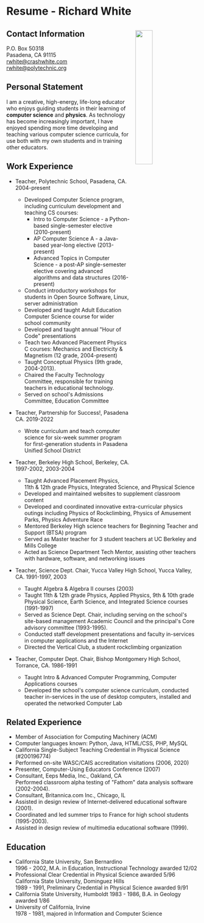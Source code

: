 Resume - Richard White
========================

<img src="./blob/main/headshot.jpg" style="width: 30%; margin: 1em; float: right;" />

Contact Information
-------------------

P.O. Box 50318  
Pasadena, CA  91115  
rwhite@crashwhite.com  
rwhite@polytechnic.org


Personal Statement
------------------

I am a creative, high-energy, life-long educator who enjoys guiding students in their learning of **computer science** and **physics**. As technology has become increasingly important, I have enjoyed spending more time developing and teaching various computer science curricula, for use both with my own students and in training other educators.

Work Experience	
---------------

* Teacher, Polytechnic School, Pasadena, CA.  2004-present
    * Developed Computer Science program, including curriculum development and teaching CS courses:
        * Intro to Computer Science - a Python-based single-semester elective (2010-present)
        * AP Computer Science A - a Java-based year-long elective (2013-present)
        * Advanced Topics in Computer Science - a post-AP single-semester elective covering advanced algorithms and data structures (2016-present)
    * Conduct introductory workshops for students in Open Source Software, Linux, server administration
    * Developed and taught Adult Education Computer Science course for wider school community
    * Developed and taught annual "Hour of Code" presentations
    * Teach two Advanced Placement Physics C courses: Mechanics and Electricity & Magnetism (12 grade, 2004-present)
    * Taught Conceptual Physics (9th grade, 2004-2013).
    * Chaired the Faculty Technology Committee, responsible for training teachers in educational technology.
    * Served on school's Admissions Committee, Education Committee

* Teacher, Partnership for Success!, Pasadena CA.  2019-2022
    * Wrote curriculum and teach computer science for six-week summer program for first-generation students in Pasadena Unified School District
    
* Teacher, Berkeley High School, Berkeley, CA.  1997-2002, 2003-2004
    * Taught Advanced Placement Physics, 11th & 12th grade Physics, Integrated Science, and Physical Science
    * Developed and maintained websites to supplement classroom content
    * Developed and coordinated innovative extra-curricular physics outings including Physics of Rockclimbing, Physics of Amusement Parks, Physics Adventure Race
    * Mentored Berkeley High science teachers for Beginning Teacher and Support (BTSA) program
    * Served as Master teacher for 3 student teachers at UC Berkeley and Mills College
    * Acted as Science Department Tech Mentor, assisting other teachers with hardware, software, and networking issues

* Teacher, Science Dept. Chair, Yucca Valley High School, Yucca Valley, CA. 1991-1997, 2003
    * Taught Algebra & Algebra II courses (2003)
    * Taught 11th & 12th grade Physics, Applied Physics, 9th & 10th grade Physical Science, Earth Science, and Integrated Science courses (1991-1997)
    * Served as Science Dept. Chair, including serving on the school's site-based management Academic Council and the principal's Core advisory committee (1993-1995).
    * Conducted staff development presentations and faculty in-services in computer applications and the Internet
    * Directed the Vertical Club, a student rockclimbing organization

* Teacher, Computer Dept. Chair, Bishop Montgomery High School, Torrance, CA. 1986-1991
    * Taught Intro & Advanced Computer Programming, Computer Applications courses
    * Developed the school's computer science curriculum, conducted teacher in-services in the use of desktop computers, installed and operated the networked Computer Lab


Related Experience
------------------

* Member of Association for Computing Machinery (ACM)
* Computer languages known: Python, Java, HTML/CSS, PHP, MySQL
* California Single-Subject Teaching Credential in Physical Science (#200196774)
* Performed on-site WASC/CAIS accreditation visitations (2006, 2020)
* Presenter, Computer-Using Educators Conference (2007)
* Consultant, Eeps Media, Inc., Oakland, CA  
  Performed classroom alpha testing of "Fathom" data analysis software (2002-2004).
* Consultant, Britannica.com Inc., Chicago, IL 
* Assisted in design review of Internet-delivered educational software (2001).
* Coordinated and led summer trips to France for high school students  (1995-2003).
* Assisted in design review of multimedia educational software (1999).


Education
---------

* California State University, San Bernardino  
  1996 - 2002,  M.A. in Education, Instructional Technology awarded 12/02
* Professional Clear Credential in Physical Science awarded 5/96  
  California State University, Dominguez Hills  
  1989 - 1991,  Preliminary Credential in Physical Science awarded 9/91
* California State University, Humboldt
  1983 - 1986, B.A. in Geology awarded 1/86
* University of California, Irvine  
  1978 - 1981, majored in Information and Computer Science


